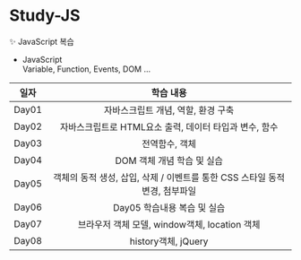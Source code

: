 # Study-JS

✨ JavaScript 복습  
- JavaScript  
Variable, Function, Events, DOM ...

|일자|학습 내용|
|:---------:|:--------:|
|Day01|자바스크립트 개념, 역할, 환경 구축|
|Day02|자바스크립트로 HTML요소 출력, 데이터 타입과 변수, 함수|
|Day03|전역함수, 객체|
|Day04|DOM 객체 개념 학습 및 실습|
|Day05|객체의 동적 생성, 삽입, 삭제 / 이벤트를 통한 CSS 스타일 동적 변경, 첨부파일|
|Day06|Day05 학습내용 복습 및 실습|
|Day07|브라우저 객체 모델, window객체, location 객체|
|Day08|history객체, jQuery|
